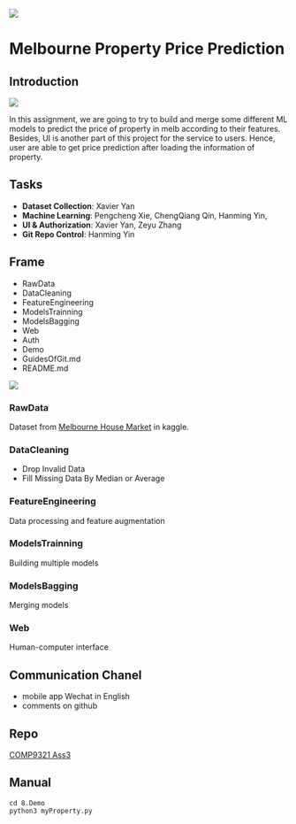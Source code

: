 
![](https://encrypted-tbn0.gstatic.com/images?q=tbn:ANd9GcT6lTTFRu0mNIQL39fTYe8c3fCRdmpdVYq8Z_2v-WyE2dhTmdQIVw)


# Melbourne Property Price Prediction

## Introduction

![](https://encrypted-tbn0.gstatic.com/images?q=tbn:ANd9GcSZsltWS_lmdGAT3yI8NNWzd39JwgHOo0VJyBnKLph3FcwHwP6_)

In this assignment, we are going to try to build and merge some different ML models 
to predict the price of property in melb according to their features. Besides, UI is another part of this project for the service to users. Hence, user are able to get price prediction after loading the information of property.
 
## Tasks
 - **Dataset Collection**: Xavier Yan
 - **Machine Learning**: Pengcheng Xie, ChengQiang Qin, Hanming Yin,
 - **UI &  Authorization**: Xavier Yan, Zeyu Zhang
 - **Git Repo Control**: Hanming Yin

## Frame
 - RawData
 - DataCleaning
 - FeatureEngineering
 - ModelsTrainning
 - ModelsBagging
 - Web
 - Auth
 - Demo
 - GuidesOfGit.md
 - README.md

![](https://ws4.sinaimg.cn/large/006tNbRwly1fvw4cd0jzfj30v80ghjsn.jpg)

### RawData
Dataset from [Melbourne House Market](https://www.kaggle.com/anthonypino/melbourne-housing-market) in kaggle.

### DataCleaning
 - Drop Invalid Data
 - Fill Missing Data By Median or Average

### FeatureEngineering
Data processing and feature augmentation

### ModelsTrainning
Building multiple models

### ModelsBagging
Merging models

### Web
Human-computer interface

## Communication Chanel
 - mobile app Wechat in English
 - comments on github

## Repo
[COMP9321 Ass3](https://github.com/luckybuzhi/COMP9321_Ass3_PropertyPricePrediction)

## Manual
```
cd 8.Demo
python3 myProperty.py
```